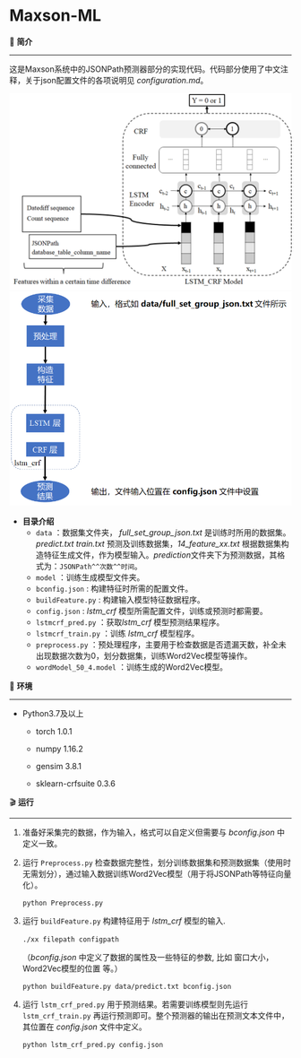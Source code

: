 # Maxson-ML
:book: **简介**

___

这是Maxson系统中的JSONPath预测器部分的实现代码。代码部分使用了中文注释，关于json配置文件的各项说明见 *configuration.md*。

![图1 JSONPath Predictor概览](img/JSONPathPredictor.png "JSONPath Predictor概览")
![图2 Maxson-ML运行流程图](img/Maxson-ML运行流程图.png "图2 Maxson-ML运行流程图")


- **目录介绍**
  - `data` ：数据集文件夹， *full_set_group_json.txt* 是训练时所用的数据集。*predict.txt* *train.txt* 预测及训练数据集，*14_feature_xx.txt* 根据数据集构造特征生成文件，作为模型输入。*prediction*文件夹下为预测数据，其格式为：`JSONPath^^次数^^时间`。
  - `model` ：训练生成模型文件夹。
  - `bconfig.json` :  构建特征时所需的配置文件。
  - `buildFeature.py` : 构建输入模型特征数据程序。
  - `config.json` : *lstm_crf* 模型所需配置文件，训练或预测时都需要。
  - `lstmcrf_pred.py` ：获取*lstm_crf* 模型预测结果程序。
  - `lstmcrf_train.py` ：训练 *lstm_crf* 模型程序。
  - `preprocess.py` ：预处理程序，主要用于检查数据是否遗漏天数，补全未出现数据次数为0，划分数据集，训练Word2Vec模型等操作。
  - `wordModel_50_4.model` ：训练生成的Word2Vec模型。




 :wrench:  **环境**

____

- Python3.7及以上
  - torch 1.0.1

  - numpy 1.16.2

  - gensim 3.8.1

  - sklearn-crfsuite   0.3.6

    

 :clapper: ​ **运行**

___

1. 准备好采集完的数据，作为输入，格式可以自定义但需要与 *bconfig.json* 中定义一致。

2. 运行 `Preprocess.py`  检查数据完整性，划分训练数据集和预测数据集（使用时无需划分），通过输入数据训练Word2Vec模型（用于将JSONPath等特征向量化）。

   ```shell
   python Preprocess.py
   ```

3. 运行 `buildFeature.py`  构建特征用于 *lstm_crf* 模型的输入.

   `./xx filepath configpath`

   （*bconfig.json* 中定义了数据的属性及一些特征的参数, 比如 窗口大小，Word2Vec模型的位置 等。）

   ```shell
   python buildFeature.py data/predict.txt bconfig.json
   ```

4. 运行 `lstm_crf_pred.py` 用于预测结果。若需要训练模型则先运行 `lstm_crf_train.py` 再运行预测即可。整个预测器的输出在预测文本文件中，其位置在 *config.json* 文件中定义。

   ```shell
   python lstm_crf_pred.py config.json
   ```

   





